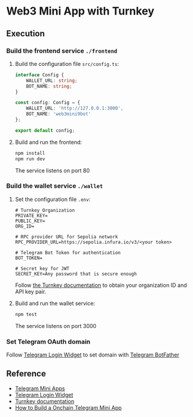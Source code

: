 # Web3 Mini App with Turnkey
## Execution
### Build the frontend service `./frontend`
1. Build the configuration file `src/config.ts`:
	```typescript
	interface Config {
		WALLET_URL: string;
		BOT_NAME: string;
	}

	const config: Config = {
		WALLET_URL: 'http://127.0.0.1:3000',
		BOT_NAME: 'web3mini9bot'
	};

	export default config;
	```
2. Build and run the frontend:
	```bash
	npm install
	npm run dev
	```
	The service listens on port 80
### Build the wallet service `./wallet`
1. Set the configuration file `.env`:
	```env
	# Turnkey Organization
	PRIVATE_KEY=
	PUBLIC_KEY=
	ORG_ID=

	# RPC provider URL for Sepolia network
	RPC_PROVIDER_URL=https://sepolia.infura.io/v3/<your token>

	# Telegram Bot Token for authentication
	BOT_TOKEN=

	# Secret key for JWT
	SECRET_KEY=Any password that is secure enough
	```
	Follow [the Turnkey documentation](https://docs.turnkey.com/getting-started/quickstart) to obtain your organization ID and API key pair.  


2. Build and run the wallet service:
	```bash
	npm test
	```
	The service listens on port 3000
### Set Telegram OAuth domain
Follow [Telegram Login Widget](https://core.telegram.org/widgets/login) to set domain with [Telegram BotFather](https://t.me/BotFather)

## Reference
* [Telegram Mini Apps](https://core.telegram.org/bots/webapps)
* [Telegram Login Widget](https://core.telegram.org/widgets/login)
* [Turnkey documentation](https://docs.turnkey.com/getting-started/quickstart)
* [How to Build a Onchain Telegram Mini App](https://youtu.be/ojUSPOwbpWo?si=U4mriokMMMQVD-2_)